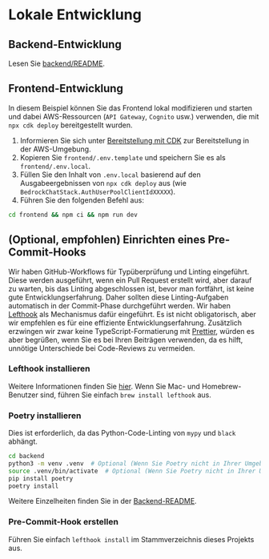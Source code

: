 # Lokale Entwicklung

## Backend-Entwicklung

Lesen Sie [backend/README](../backend/README_de-DE.md).

## Frontend-Entwicklung

In diesem Beispiel können Sie das Frontend lokal modifizieren und starten und dabei AWS-Ressourcen (`API Gateway`, `Cognito` usw.) verwenden, die mit `npx cdk deploy` bereitgestellt wurden.

1. Informieren Sie sich unter [Bereitstellung mit CDK](../README.md#deploy-using-cdk) zur Bereitstellung in der AWS-Umgebung.
2. Kopieren Sie `frontend/.env.template` und speichern Sie es als `frontend/.env.local`.
3. Füllen Sie den Inhalt von `.env.local` basierend auf den Ausgabeergebnissen von `npx cdk deploy` aus (wie `BedrockChatStack.AuthUserPoolClientIdXXXXX`).
4. Führen Sie den folgenden Befehl aus:

```zsh
cd frontend && npm ci && npm run dev
```

## (Optional, empfohlen) Einrichten eines Pre-Commit-Hooks

Wir haben GitHub-Workflows für Typüberprüfung und Linting eingeführt. Diese werden ausgeführt, wenn ein Pull Request erstellt wird, aber darauf zu warten, bis das Linting abgeschlossen ist, bevor man fortfährt, ist keine gute Entwicklungserfahrung. Daher sollten diese Linting-Aufgaben automatisch in der Commit-Phase durchgeführt werden. Wir haben [Lefthook](https://github.com/evilmartians/lefthook?tab=readme-ov-file#install) als Mechanismus dafür eingeführt. Es ist nicht obligatorisch, aber wir empfehlen es für eine effiziente Entwicklungserfahrung. Zusätzlich erzwingen wir zwar keine TypeScript-Formatierung mit [Prettier](https://prettier.io/), würden es aber begrüßen, wenn Sie es bei Ihren Beiträgen verwenden, da es hilft, unnötige Unterschiede bei Code-Reviews zu vermeiden.

### Lefthook installieren

Weitere Informationen finden Sie [hier](https://github.com/evilmartians/lefthook#install). Wenn Sie Mac- und Homebrew-Benutzer sind, führen Sie einfach `brew install lefthook` aus.

### Poetry installieren

Dies ist erforderlich, da das Python-Code-Linting von `mypy` und `black` abhängt.

```sh
cd backend
python3 -m venv .venv  # Optional (Wenn Sie Poetry nicht in Ihrer Umgebung installieren möchten)
source .venv/bin/activate  # Optional (Wenn Sie Poetry nicht in Ihrer Umgebung installieren möchten)
pip install poetry
poetry install
```

Weitere Einzelheiten finden Sie in der [Backend-README](../backend/README_de-DE.md).

### Pre-Commit-Hook erstellen

Führen Sie einfach `lefthook install` im Stammverzeichnis dieses Projekts aus.